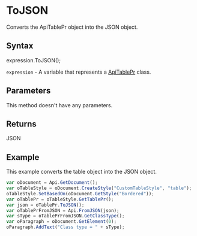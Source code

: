 # ToJSON

Converts the ApiTablePr object into the JSON object.

## Syntax

expression.ToJSON();

`expression` - A variable that represents a [ApiTablePr](../ApiTablePr.md) class.

## Parameters

This method doesn't have any parameters.

## Returns

JSON

## Example

This example converts the table object into the JSON object.

```javascript
var oDocument = Api.GetDocument();
var oTableStyle = oDocument.CreateStyle("CustomTableStyle", "table");
oTableStyle.SetBasedOn(oDocument.GetStyle("Bordered"));
var oTablePr = oTableStyle.GetTablePr();
var json = oTablePr.ToJSON();
var oTablePrFromJSON = Api.FromJSON(json);
var sType = oTablePrFromJSON.GetClassType();
var oParagraph = oDocument.GetElement(0);
oParagraph.AddText("Class type = " + sType);
```
